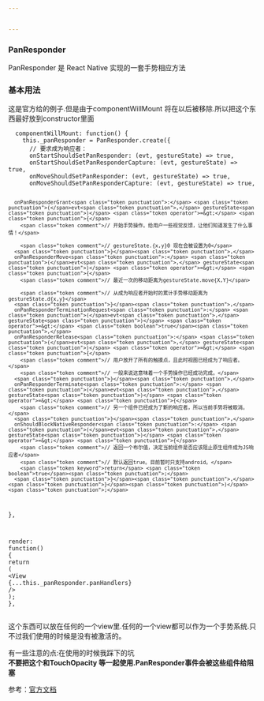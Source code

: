 ```yaml
---


---
```


<h3 id="panresponder">PanResponder</h3>
<p>PanResponder 是 React Native 实现的一套手势相应方法</p>
<h3 id="基本用法">基本用法</h3>
<p>这是官方给的例子.但是由于componentWillMount 将在以后被移除.所以把这个东西最好放到constructor里面</p>
<pre class=" language-jsx"><code class="prism  language-jsx">  componentWillMount<span class="token punctuation">:</span> <span class="token keyword">function</span><span class="token punctuation">(</span><span class="token punctuation">)</span> <span class="token punctuation">{</span>
    <span class="token keyword">this</span><span class="token punctuation">.</span>_panResponder <span class="token operator">=</span> PanResponder<span class="token punctuation">.</span><span class="token function">create</span><span class="token punctuation">(</span><span class="token punctuation">{</span>
      <span class="token comment">// 要求成为响应者：</span>
      onStartShouldSetPanResponder<span class="token punctuation">:</span> <span class="token punctuation">(</span>evt<span class="token punctuation">,</span> gestureState<span class="token punctuation">)</span> <span class="token operator">=&gt;</span> <span class="token boolean">true</span><span class="token punctuation">,</span>
      onStartShouldSetPanResponderCapture<span class="token punctuation">:</span> <span class="token punctuation">(</span>evt<span class="token punctuation">,</span> gestureState<span class="token punctuation">)</span> <span class="token operator">=&gt;</span> <span class="token boolean">true</span><span class="token punctuation">,</span>
      onMoveShouldSetPanResponder<span class="token punctuation">:</span> <span class="token punctuation">(</span>evt<span class="token punctuation">,</span> gestureState<span class="token punctuation">)</span> <span class="token operator">=&gt;</span> <span class="token boolean">true</span><span class="token punctuation">,</span>
      onMoveShouldSetPanResponderCapture<span class="token punctuation">:</span> <span class="token punctuation">(</span>evt<span class="token punctuation">,</span> gestureState<span class="token punctuation">)</span> <span class="token operator">=&gt;</span> <span class="token boolean">true</span><span class="token punctuation">,</span>

      onPanResponderGrant<span class="token punctuation">:</span> <span class="token punctuation">(</span>evt<span class="token punctuation">,</span> gestureState<span class="token punctuation">)</span> <span class="token operator">=&gt;</span> <span class="token punctuation">{</span>
        <span class="token comment">// 开始手势操作。给用户一些视觉反馈，让他们知道发生了什么事情！</span>

        <span class="token comment">// gestureState.{x,y}0 现在会被设置为0</span>
      <span class="token punctuation">}</span><span class="token punctuation">,</span>
      onPanResponderMove<span class="token punctuation">:</span> <span class="token punctuation">(</span>evt<span class="token punctuation">,</span> gestureState<span class="token punctuation">)</span> <span class="token operator">=&gt;</span> <span class="token punctuation">{</span>
        <span class="token comment">// 最近一次的移动距离为gestureState.move{X,Y}</span>

        <span class="token comment">// 从成为响应者开始时的累计手势移动距离为gestureState.d{x,y}</span>
      <span class="token punctuation">}</span><span class="token punctuation">,</span>
      onPanResponderTerminationRequest<span class="token punctuation">:</span> <span class="token punctuation">(</span>evt<span class="token punctuation">,</span> gestureState<span class="token punctuation">)</span> <span class="token operator">=&gt;</span> <span class="token boolean">true</span><span class="token punctuation">,</span>
      onPanResponderRelease<span class="token punctuation">:</span> <span class="token punctuation">(</span>evt<span class="token punctuation">,</span> gestureState<span class="token punctuation">)</span> <span class="token operator">=&gt;</span> <span class="token punctuation">{</span>
        <span class="token comment">// 用户放开了所有的触摸点，且此时视图已经成为了响应者。</span>
        <span class="token comment">// 一般来说这意味着一个手势操作已经成功完成。</span>
      <span class="token punctuation">}</span><span class="token punctuation">,</span>
      onPanResponderTerminate<span class="token punctuation">:</span> <span class="token punctuation">(</span>evt<span class="token punctuation">,</span> gestureState<span class="token punctuation">)</span> <span class="token operator">=&gt;</span> <span class="token punctuation">{</span>
        <span class="token comment">// 另一个组件已经成为了新的响应者，所以当前手势将被取消。</span>
      <span class="token punctuation">}</span><span class="token punctuation">,</span>
      onShouldBlockNativeResponder<span class="token punctuation">:</span> <span class="token punctuation">(</span>evt<span class="token punctuation">,</span> gestureState<span class="token punctuation">)</span> <span class="token operator">=&gt;</span> <span class="token punctuation">{</span>
        <span class="token comment">// 返回一个布尔值，决定当前组件是否应该阻止原生组件成为JS响应者</span>
        <span class="token comment">// 默认返回true。目前暂时只支持android。</span>
        <span class="token keyword">return</span> <span class="token boolean">true</span><span class="token punctuation">;</span>
      <span class="token punctuation">}</span><span class="token punctuation">,</span>
    <span class="token punctuation">}</span><span class="token punctuation">)</span><span class="token punctuation">;</span>
  <span class="token punctuation">}</span><span class="token punctuation">,</span>

  render<span class="token punctuation">:</span> <span class="token keyword">function</span><span class="token punctuation">(</span><span class="token punctuation">)</span> <span class="token punctuation">{</span>
    <span class="token keyword">return</span> <span class="token punctuation">(</span>
      <span class="token tag"><span class="token tag"><span class="token punctuation">&lt;</span>View</span> <span class="token spread"><span class="token punctuation">{</span><span class="token punctuation">...</span><span class="token attr-value">this</span><span class="token punctuation">.</span><span class="token attr-value">_panResponder</span><span class="token punctuation">.</span><span class="token attr-value">panHandlers</span><span class="token punctuation">}</span></span> <span class="token punctuation">/&gt;</span></span>
    <span class="token punctuation">)</span><span class="token punctuation">;</span>
  <span class="token punctuation">}</span><span class="token punctuation">,</span>
</code></pre>
<p>这个东西可以放在任何的一个view里.任何的一个view都可以作为一个手势系统.只不过我们使用的时候是没有被激活的。</p>
<p>有一些注意的点:在使用的时候我踩下的坑<br>
<strong>不要把这个和TouchOpacity 等一起使用.PanResponder事件会被这些组件给阻塞</strong></p>
<p>参考：<a href="https://reactnative.cn/docs/0.41/panresponder/">官方文档</a></p>

